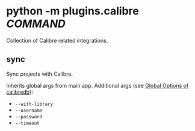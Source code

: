 # python -m plugins.calibre *COMMAND*

Collection of Calibre related integrations.

## sync

Sync projects with Calibre.

Inherits global args from main app. Additional args (see [Global Options of calibredb](https://manual.calibre-ebook.com/generated/en/calibredb.html)):
* `--with-library`
* `--username`
* `--password`
* `--timeout`